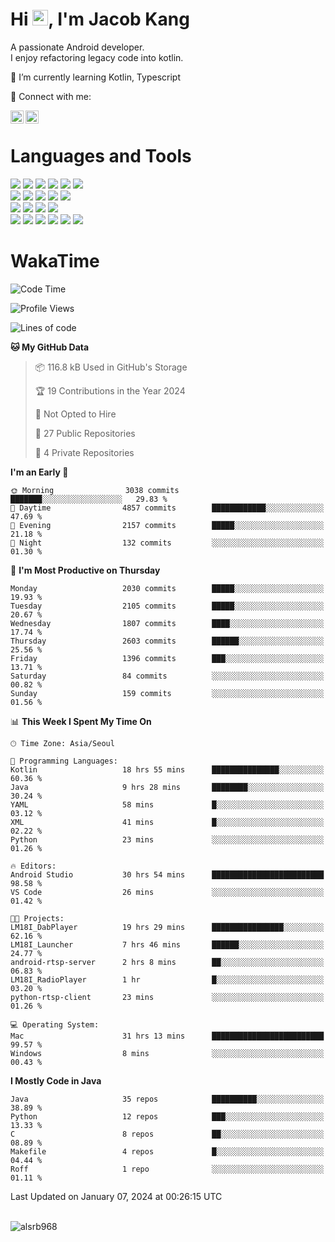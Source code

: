 # Hi <img src="https://media.giphy.com/media/hvRJCLFzcasrR4ia7z/giphy.gif" width="25px">, I'm Jacob Kang
A passionate Android developer.
</br>
I enjoy refactoring legacy code into kotlin.

🌱 I’m currently learning Kotlin, Typescript

🤝 Connect with me:

<a href="https://www.linkedin.com/in/minkyu-kang-b7477b1b2/"><img align="left" src="https://raw.githubusercontent.com/yushi1007/yushi1007/main/images/linkedin.svg" alt="Minkyu Kang | LinkedIn" width="21px"/></a>
<a href="https://www.instagram.com/_jacob_kang/"><img align="left" src="https://raw.githubusercontent.com/yushi1007/yushi1007/main/images/instagram.svg" alt="Jacob Kang | Instagram" width="21px"/></a>

</br>

# Languages and Tools

<div align="left">
<img src="https://img.shields.io/badge/java-007396?logo=java&logoColor=white"/>
<img src="https://img.shields.io/badge/kotlin-7F52FF?logo=kotlin&logoColor=white"/>
<img src="https://img.shields.io/badge/python-3776AB?logo=python&logoColor=white"/>
<img src="https://img.shields.io/badge/bash shell-4EAA25?logo=gnubash&logoColor=white"/>
<img src="https://img.shields.io/badge/c-A8B9CC?logo=c&logoColor=white"/>
<img src="https://img.shields.io/badge/c++-00599C?logo=c%2b%2b&logoColor=white"/>
</div>
<div align="left">
<img src="https://img.shields.io/badge/git-F05032?logo=git&logoColor=white"/>
<img src="https://img.shields.io/badge/github-181717?logo=github&logoColor=white"/>
<img src="https://img.shields.io/badge/mysql-4479A1?logo=mysql&logoColor=white"/>
<img src="https://img.shields.io/badge/sqlite-003B57?logo=sqlite&logoColor=white"/>
<img src="https://img.shields.io/badge/amazon AWS-232F3E?logo=amazonaws&logoColor=white"/>
</div>
<div align="left">
<img src="https://img.shields.io/badge/android-3DDC84?logo=android&logoColor=white"/>
<img src="https://img.shields.io/badge/linux-FCC624?logo=linux&logoColor=white"/>
<img src="https://img.shields.io/badge/flask-000000?logo=flask&logoColor=white"/>
<img src="https://img.shields.io/badge/arduino-00979D?logo=arduino&logoColor=white"/>
</div>
<div align="left">
<img src="https://img.shields.io/badge/slack-4A154B?logo=slack&logoColor=white"/>
<img src="https://img.shields.io/badge/notion-000000?logo=notion&logoColor=white"/>
<img src="https://img.shields.io/badge/jira-0052CC?logo=jira&logoColor=white"/>
<img src="https://img.shields.io/badge/postman-FF6C37?logo=postman&logoColor=white"/>
<img src="https://img.shields.io/badge/intellij-000000?logo=intellijidea&logoColor=white"/>
<img src="https://img.shields.io/badge/pycharm-000000?logo=pycharm&logoColor=white"/>
</div>

# WakaTime

<!--START_SECTION:waka-->
![Code Time](http://img.shields.io/badge/Code%20Time-3%2C385%20hrs%2048%20mins-blue)

![Profile Views](http://img.shields.io/badge/Profile%20Views-2-blue)

![Lines of code](https://img.shields.io/badge/From%20Hello%20World%20I%27ve%20Written-6.7%20million%20lines%20of%20code-blue)

**🐱 My GitHub Data** 

> 📦 116.8 kB Used in GitHub's Storage 
 > 
> 🏆 19 Contributions in the Year 2024
 > 
> 🚫 Not Opted to Hire
 > 
> 📜 27 Public Repositories 
 > 
> 🔑 4 Private Repositories 
 > 
**I'm an Early 🐤** 

```text
🌞 Morning                3038 commits        ███████░░░░░░░░░░░░░░░░░░   29.83 % 
🌆 Daytime                4857 commits        ████████████░░░░░░░░░░░░░   47.69 % 
🌃 Evening                2157 commits        █████░░░░░░░░░░░░░░░░░░░░   21.18 % 
🌙 Night                  132 commits         ░░░░░░░░░░░░░░░░░░░░░░░░░   01.30 % 
```
📅 **I'm Most Productive on Thursday** 

```text
Monday                   2030 commits        █████░░░░░░░░░░░░░░░░░░░░   19.93 % 
Tuesday                  2105 commits        █████░░░░░░░░░░░░░░░░░░░░   20.67 % 
Wednesday                1807 commits        ████░░░░░░░░░░░░░░░░░░░░░   17.74 % 
Thursday                 2603 commits        ██████░░░░░░░░░░░░░░░░░░░   25.56 % 
Friday                   1396 commits        ███░░░░░░░░░░░░░░░░░░░░░░   13.71 % 
Saturday                 84 commits          ░░░░░░░░░░░░░░░░░░░░░░░░░   00.82 % 
Sunday                   159 commits         ░░░░░░░░░░░░░░░░░░░░░░░░░   01.56 % 
```


📊 **This Week I Spent My Time On** 

```text
🕑︎ Time Zone: Asia/Seoul

💬 Programming Languages: 
Kotlin                   18 hrs 55 mins      ███████████████░░░░░░░░░░   60.36 % 
Java                     9 hrs 28 mins       ████████░░░░░░░░░░░░░░░░░   30.24 % 
YAML                     58 mins             █░░░░░░░░░░░░░░░░░░░░░░░░   03.12 % 
XML                      41 mins             █░░░░░░░░░░░░░░░░░░░░░░░░   02.22 % 
Python                   23 mins             ░░░░░░░░░░░░░░░░░░░░░░░░░   01.26 % 

🔥 Editors: 
Android Studio           30 hrs 54 mins      █████████████████████████   98.58 % 
VS Code                  26 mins             ░░░░░░░░░░░░░░░░░░░░░░░░░   01.42 % 

🐱‍💻 Projects: 
LM18I_DabPlayer          19 hrs 29 mins      ████████████████░░░░░░░░░   62.16 % 
LM18I_Launcher           7 hrs 46 mins       ██████░░░░░░░░░░░░░░░░░░░   24.77 % 
android-rtsp-server      2 hrs 8 mins        ██░░░░░░░░░░░░░░░░░░░░░░░   06.83 % 
LM18I_RadioPlayer        1 hr                █░░░░░░░░░░░░░░░░░░░░░░░░   03.20 % 
python-rtsp-client       23 mins             ░░░░░░░░░░░░░░░░░░░░░░░░░   01.26 % 

💻 Operating System: 
Mac                      31 hrs 13 mins      █████████████████████████   99.57 % 
Windows                  8 mins              ░░░░░░░░░░░░░░░░░░░░░░░░░   00.43 % 
```

**I Mostly Code in Java** 

```text
Java                     35 repos            ██████████░░░░░░░░░░░░░░░   38.89 % 
Python                   12 repos            ███░░░░░░░░░░░░░░░░░░░░░░   13.33 % 
C                        8 repos             ██░░░░░░░░░░░░░░░░░░░░░░░   08.89 % 
Makefile                 4 repos             █░░░░░░░░░░░░░░░░░░░░░░░░   04.44 % 
Roff                     1 repo              ░░░░░░░░░░░░░░░░░░░░░░░░░   01.11 % 
```




 Last Updated on January 07, 2024 at 00:26:15 UTC
<!--END_SECTION:waka-->

</br>

<div align="left">
<img align="left" src="https://github-readme-stats.vercel.app/api/top-langs?username=alsrb968&show_icons=true&locale=en&layout=compact&theme=dark" alt="alsrb968" />
</div>
